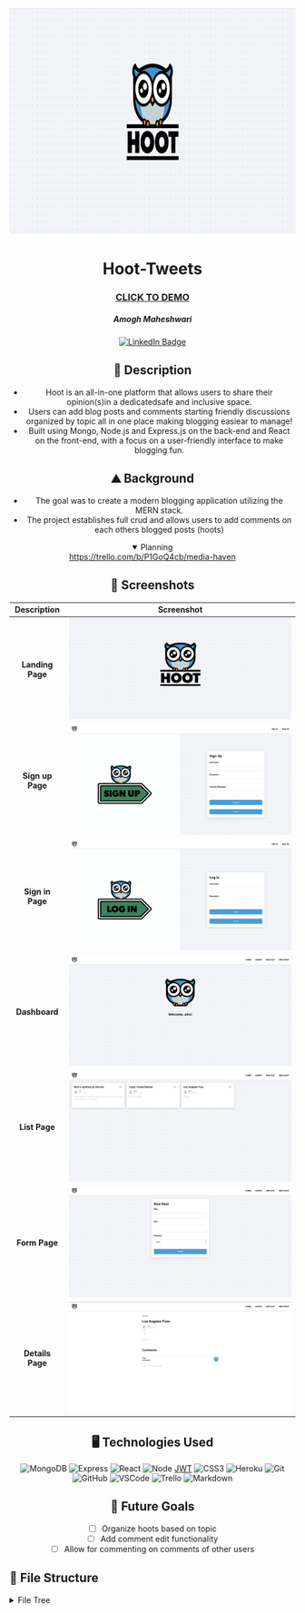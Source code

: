 <div id="header" align="center">
  <img src="src/assets/Logo.png" width="800" height="400" alt="Landing Page">
</div>

<div id="description" align="center">

  # Hoot-Tweets

  ### [CLICK TO DEMO](https://hoot-tweet.netlify.app/hoots)

  ##### Amogh Maheshwari

  [![LinkedIn Badge](https://img.shields.io/badge/-@amoghmaheshwari-blue?style=flat&logo=Linkedin&logoColor=black)](https://www.linkedin.com/in/amogh-maheshwari-91669927a/)

  ## :pencil: Description

  - Hoot is an all-in-one platform that allows users to share their opinion(s)in a dedicatedsafe and inclusive space.
  - Users can add blog posts and comments starting friendly discussions organized by topic all in one place making blogging easiear to manage!
  - Built using Mongo, Node.js and Express.js on the back-end and React on the front-end, with a focus on a user-friendly interface to make blogging fun.

  ## :mountain: Background

  - The goal was to create a modern blogging application utilizing the MERN stack. 
  - The project establishes full crud and allows users to add comments on each others blogged posts (hoots)

<details open>
  <summary> Planning </summary>
  <a href="https://trello.com/b/P1GoQ4cb/media-haven">https://trello.com/b/P1GoQ4cb/media-haven</a>
</details>

</div>

<div id="screenshots" align="center">

  ## :camera_flash: Screenshots 

  | Description               | Screenshot                                               |
  |:-------------------------:|----------------------------------------------------------|
  | **Landing Page**          | ![Landing Page](src/assets/Logo.png)                     |
  | **Sign up Page**          | ![Landing Page](src/assets/Signup.png)                   |
  | **Sign in Page**          | ![Landing Page](src/assets/Signin.png)                   |
  | **Dashboard**             | ![Dashboard](src/assets/Dashboard.png)                   |
  | **List Page**             | ![Details](src/assets/List.png)                          |
  | **Form Page**             | ![Form](src/assets/Form.png)                             |
  | **Details Page**          | ![Details Page](src/assets/Details.png)                  |
</div>

<div id="assets" align="center">

## :desktop_computer: Technologies Used
![MongoDB](https://img.shields.io/badge/-MongoDB-05122A?style=flat&logo=mongodb)
![Express](https://img.shields.io/badge/-Express-05122A?style=flat&logo=express)
![React](https://img.shields.io/badge/-React-05122A?style=flat&logo=react)
![Node](https://img.shields.io/badge/-Node.js-05122A?style=flat&logo=node.js)
[JWT](https://img.shields.io/badge/-JSON_Web_Tokens-05122A?style=flat&logo=jsonwebtokens)
![CSS3](https://img.shields.io/badge/-CSS3-05122A?style=flat&logo=css3)
![Heroku](https://img.shields.io/badge/-Heroku-05122A?style=flat&logo=heroku)
![Git](https://img.shields.io/badge/-Git-05122A?style=flat&logo=git)
![GitHub](https://img.shields.io/badge/-GitHub-05122A?style=flat&logo=github)
![VSCode](https://img.shields.io/badge/-VS_Code-05122A?style=flat&logo=visualstudio)
![Trello](https://img.shields.io/badge/-Trello-05122A?style=flat&logo=trello)
![Markdown](https://img.shields.io/badge/-Markdown-05122A?style=flat&logo=markdown)

## :satellite: Future Goals

- [ ] Organize hoots based on topic
- [ ] Add comment edit functionality
- [ ] Allow for commenting on comments of other users

</div>

<div id="filetree">

## :file_folder: File Structure

<details>
  <summary>File Tree</summary>

  ```plaintext
  media-haven
  ├─ .gitignore
  ├─ Pipfile
  ├─ README.md
  ├─ main_app
  │  ├─ __init__.py
  │  ├─ admin.py
  │  ├─ apps.py
  │  ├─ forms.py
  │  ├─ migrations
  │  │  ├─ 0001_initial.py
  │  │  ├─ 0002_alter_media_difficulty.py
  │  │  └─ __init__.py
  │  ├─ models.py
  │  ├─ static
  │  │  ├─ css
  │  │  │  └─ styles.css
  │  │  └─ images
  │  ├─ templates
  │  │  ├─ about.html
  │  │  ├─ base.html
  │  │  ├─ dashboard.html
  │  │  ├─ home.html
  │  │  └─ media
  │  │     ├─ media_detail.html
  │  │     ├─ media_form.html
  │  │     └─ media_index.html
  │  ├─ tests.py
  │  ├─ urls.py
  │  └─ views.py
  ├─ manage.py
  └─ mediahaven
    ├─ __init__.py
    ├─ asgi.py
    ├─ settings.py
    ├─ urls.py
    └─ wsgi.py
  ```
</details>
</div>
